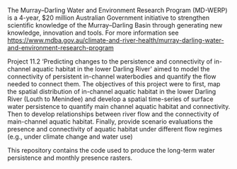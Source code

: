The Murray–Darling Water and Environment Research Program (MD-WERP) is a 4-year, $20 million Australian Government initiative to strengthen scientific knowledge of the Murray–Darling Basin through generating new knowledge, innovation and tools. For more information see https://www.mdba.gov.au/climate-and-river-health/murray-darling-water-and-environment-research-program

Project 11.2 ‘Predicting changes to the persistence and connectivity of in-channel aquatic habitat in the lower Darling River' aimed to model the connectivity of persistent in-channel waterbodies and quantify the flow needed to connect them.
The objectives of this project were to first, map the spatial distribution of in-channel aquatic habitat in the lower Darling River (Louth to Menindee) and develop a spatial time-series of surface water persistence to quantify main channel aquatic habitat and connectivity. Then to develop relationships between river flow and the connectivity of main-channel aquatic habitat. Finally, provide scenario evaluations the presence and connectivity of aquatic habitat under different flow regimes (e.g., under climate change and water use)


This repository contains the code used to produce the long-term water persistence and monthly presence rasters.
